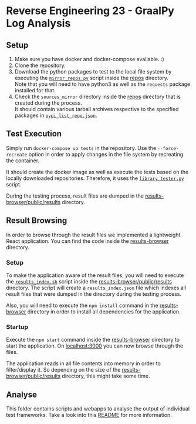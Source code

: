 # Reverse Engineering 23 - GraalPy Log Analysis

## Setup
1. Make sure you have docker and docker-compose available. :)
2. Clone the repository.
3. Download the python packages to test to the local file system by executing the [`mirror_repos.py`](./repos/mirror_repos.py) script inside the [repos](./repos) directory.<br>
Note that you will need to have python3 as well as the `requests` package installed for that.
4. Check the `sources_mirror` directory inside the [repos](./repos) directory that is created during the process.<br>
It should contain various tarball archives respective to the specified packages in [`pypi_list_repo.json`](./repos/pypi_list_repo.json).

## Test Execution
Simply run `docker-compose up tests` in the repository.
Use the `--force-recreate` option in order to apply changes in the file system by recreating the container.

It should create the docker image as well as execute the tests based on the locally downloaded repositories.
Therefore, it uses the [`library_tester.py`](./tests/library_tester.py) script.

During the testing process, result files are dumped in the [results-browser/public/results](./results-browser/public/results) directory.

## Result Browsing
In order to browse through the result files we implemented a lightweight React application.
You can find the code inside the [results-browser](./results-browser) directory.

### Setup
To make the application aware of the result files, you will need to execute the [`results_index.sh`](./results-browser/public/results/results_index.sh) script inside the [results-browser/public/results](./results-browser/public/results) directory.
The script will create a `results_index.json` file which indexes all result files that were dumped in the directory during the testing process.

Also, you will need to execute the `npm install` command in the [results-browser](/results-browser) directory in order to install all dependencies for the application.

### Startup
Execute the `npm start` command inside the [results-browser](./results-browser) directory to start the application.
On [localhost:3000](http://localhost:3000) you can now browse through the files.

The application reads in all file contents into memory in order to filter/display it.
So depending on the size of the [results-browser/public/results](./results-browser/public/results) directory, this might take some time.

## Analyse

This folder contains scripts and webapps to analyse the output of individual test frameworks.
Take a look into this [README](./analyse/README.md) for more information.
